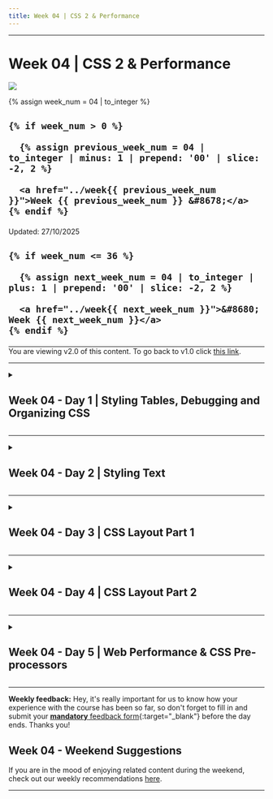 ```yaml
---
title: Week 04 | CSS 2 & Performance
---
```


<hr class="mb-0">

<h1 id="{{ Week 04-CSS 2 & Performance | slugify }}">
  <span class="week-prefix">Week 04 |</span> CSS 2 & Performance
</h1>

<img src="assets/css.layouts.jpg" />

<div class="week-controls">

  {% assign week_num = 04 | to_integer %}

  <h2 class="week-controls__previous_week">

    {% if week_num > 0 %}

      {% assign previous_week_num = 04 | to_integer | minus: 1 | prepend: '00' | slice: -2, 2 %}

      <a href="../week{{ previous_week_num }}">Week {{ previous_week_num }} &#8678;</a>
    {% endif %}

  </h2>

  <span>Updated: 27/10/2025</span>

  <h2 class="week-controls__next_week">

    {% if week_num <= 36 %}

      {% assign next_week_num = 04 | to_integer | plus: 1 | prepend: '00' | slice: -2, 2 %}

      <a href="../week{{ next_week_num }}">&#8680; Week {{ next_week_num }}</a>
    {% endif %}

  </h2>

</div>

<!-- VERSION -->
<hr style="margin-bottom:0" />
<div class="center opacity-50 opacity-100:hover">
  You are viewing v2.0 of this content. To go back to v1.0 click <a href="v1.0">this link</a>.
</div>
<!-- VERSION -->

---

<!-- Week 04 - Day 1 | Styling Tables, Debugging and Organizing CSS -->
<details markdown="1">
  <summary>
    <h2>
      <span class="summary-day">Week 04 - Day 1</span> | Styling Tables, Debugging and Organizing CSS</h2>
  </summary>

### Schedule

  - [Study](#study-plan)

### Study Plan

> **Important**
> As you'll notice, after finishing an MDN article, there are suggestions on what to study next.
> We strongly advise you to ignore this part and follow our curriculum's flow that you'll find on this document.

  - [Read: **Styling tables**](https://developer.mozilla.org/en-US/docs/Learn/CSS/Building_blocks/Styling_tables){:target="_blank"}
    - Level: Beginner

  - [Read: **Debugging CSS**](https://developer.mozilla.org/en-US/docs/Learn/CSS/Building_blocks/Debugging_CSS){:target="_blank"}
    - Level: Beginner

  - [Read: **Organizing your CSS**](https://developer.mozilla.org/en-US/docs/Learn/CSS/Building_blocks/Organizing){:target="_blank"}
    - Level: Beginner

<!-- Summary -->

### Exercises

  - Create a file named `azure_table.html` and try to recreate the table below using your HTML and CSS skills.

  ![](assets/azure_table.jpg)

  - Create a file named `german_table.html` and try to recreate the table below using your HTML and CSS skills.

  ![](assets/german_table.jpg)

  - [MDN's Assessment: **Test your skills: Tables**](/WDX-180/curriculum/modules/css/misc/tables_tasks){:target="_blank"}

  - [MDN's Assessment: **Fundamental CSS comprehension**](/WDX-180/curriculum/modules/css/building_blocks/fundamental_css_comprehension){:target="_blank"}

  **IMPORTANT:** Make sure to complete all the tasks found in the **daily Progress Sheet** and update the sheet accordingly. Once you've updated the sheet, don't forget to `commit` and `push`. The progress draft sheet for this day is: **/user/week04/progress/progress.draft.w04.d01.csv**

  You should **NEVER** update the `draft` sheets directly, but rather work on a copy of them according to the instructions [found here](../modules/curriculum/progress_workflow.md).


### Extra Resources

  - [MDN's Assessment: **Creating fancy letterheaded paper**](/WDX-180/curriculum/modules/css/building_blocks/creating_fancy_letterheaded_paper){:target="_blank"}

  - [MDN's Assessment: **A cool-looking box**](/WDX-180/curriculum/modules/css/building_blocks//a_cool_looking_box){:target="_blank"}

<!-- Sources and Attributions -->
  
</details>

<hr class="mt-1">

<!-- Week 04 - Day 2 | Styling Text -->
<details markdown="1">
  <summary>
    <h2>
      <span class="summary-day">Week 04 - Day 2</span> | Styling Text</h2>
  </summary>

### Schedule

  - [Study](#study-plan-1)

### Study Plan

  > Inspirational quote of the day: How learning works.
  > 
  > **One fourth 1/4 from the teacher**
  > 
  > **One fourth 1/4 from your own intelligence**
  > 
  > **One fourth 1/4 from your classmates**
  > 
  > **One fourth 1/4 from time**



  ---



  With the basics of the CSS language covered, the next CSS topic for you to concentrate on is styling text — one of the most common things you'll do with CSS. Here we look at text styling fundamentals including setting font, boldness, italics, line and letter spacing, drop shadows, and other text features. We round off the module by looking at applying custom fonts to your page, and styling lists and links.

  - [Read : **Fundamental text and font styling**](https://developer.mozilla.org/en-US/docs/Learn/CSS/Styling_text/Fundamentals){:target="_blank"}
    - Level: Beginner

  - [Read : **Styling lists**](https://developer.mozilla.org/en-US/docs/Learn/CSS/Styling_text/Styling_lists){:target="_blank"}
    - Level: Beginner

  - [Read : **Styling links**](https://developer.mozilla.org/en-US/docs/Learn/CSS/Styling_text/Styling_links){:target="_blank"}
    - Level: Beginner

  - [Read : **Web fonts**](https://developer.mozilla.org/en-US/docs/Learn/CSS/Styling_text/Web_fonts){:target="_blank"}
    - Level: Beginner

<!-- Summary -->

### Exercises

  - [MDN's Assessment: **Typesetting a community school homepage**](https://developer.mozilla.org/en-US/docs/Learn/CSS/Styling_text/Typesetting_a_homepage){:target="_blank"}

  **IMPORTANT:** Make sure to complete all the tasks found in the **daily Progress Sheet** and update the sheet accordingly. Once you've updated the sheet, don't forget to `commit` and `push`. The progress draft sheet for this day is: **/user/week04/progress/progress.draft.w04.d02.csv**

  You should **NEVER** update the `draft` sheets directly, but rather work on a copy of them according to the instructions [found here](../modules/curriculum/progress_workflow.md).


<!-- Extra Resources -->

<!-- Sources and Attributions -->
  
</details>

<hr class="mt-1">

<!-- Week 04 - Day 3 | CSS Layout Part 1 -->
<details markdown="1">
  <summary>
    <h2>
      <span class="summary-day">Week 04 - Day 3</span> | CSS Layout Part 1</h2>
  </summary>

### Schedule

  - [Study](#study-plan-2)

### Study Plan

  - [Read: **Introduction to CSS layout**](https://developer.mozilla.org/en-US/docs/Learn/CSS/CSS_layout/Introduction){:target="_blank"}
    - **Level:** Beginner

  - [Read: **Normal Flow**](https://developer.mozilla.org/en-US/docs/Learn/CSS/CSS_layout/Normal_Flow){:target="_blank"}
    - **Level:** Beginner

  - [Read: **Positioning**](https://developer.mozilla.org/en-US/docs/Learn/CSS/CSS_layout/Positioning){:target="_blank"}
    - **Level:** Beginner

  **CSS Flexbox**

  - Watch our [**CSS for Beginners: Making Sense of Flexbox**](https://www.youtube.com/watch?v=sgQVwd2IL9A){:target="_blank"} video to learn about one of the most powerful CSS technologies, allowing you to create 90% of the layouts that you see out there.

  - [Complete the interactive **Learn Flexbox** tutorial](https://scrimba.com/learn/flexbox){:target="_blank"}
    - **Level:** Beginner
    - **Duration:** 1h
    - **Tip:** You can bookmark this [**really neat visual guide**](https://www.samanthaming.com/flexbox30/){:target="_blank"} to Flexbox and use it to quickly see a description and a visual overview of each property. If you find this useful, please don't forget to [star the repo](https://github.com/samanthaming/Flexbox30){:target="_blank"}.

  - Learn about the [**CSS Flexbox debugging tools**](https://www.youtube.com/watch?v=J5n2aS37rpE) available in Google Chrome that will help you work with Flexbox and debug any related issues more easily.
    - **Level:** Beginner
    - **Duration:** 4min

  > **Reminder:** If it feels too much at this point, don't worry. It takes time, lots and lots of practice and constantly going back to the concepts again and again in order to build confidence and become comfortable with the multitude of Flexbox properties. 



<!-- Summary -->

### Exercises

  - [MDN's Assessment: **Test your skills: Positioning**](https://developer.mozilla.org/en-US/docs/Learn/CSS/CSS_layout/Position_skills){:target="_blank"}

  - [Play: **Flexbox Defense**](http://flexboxdefense.com/){:target="_blank"}
    - Tower Defense with a twist: all towers must be positioned with CSS Flexbox.
    - Level: Beginner

  - [Play: **Flexbox Froggy**](https://flexboxfroggy.com/){:target="_blank"}
    - A game for learning CSS flexbox called Flexbox Froggy. The goal of the game is to help the frogs get to their lily pads by writing CSS code. See if you can beat all the levels!
    - Level: Beginner, Intermediate, Expert (check settings at the bottom of the page)
    - Lots of languages available, but we suggest playing it in English.

  - [MDN's Assessment: **Test your skills: Flexbox**](https://developer.mozilla.org/en-US/docs/Learn/CSS/CSS_layout/Flexbox_skills){:target="_blank"}

  As for the Flexbox Defense(1) and Flexbox Froggy(2), if you've  enjoyed the experience and it has helped you learn something, do not forget to star (⭐) the repos ([1](https://github.com/channingallen/tower-defense){:target="_blank"} & [2](https://github.com/thomaspark/flexboxfroggy){:target="_blank"}) of these awesome games!

  **IMPORTANT:** Make sure to complete all the tasks found in the **daily Progress Sheet** and update the sheet accordingly. Once you've updated the sheet, don't forget to `commit` and `push`. The progress draft sheet for this day is: **/user/week04/progress/progress.draft.w04.d03.csv**

  You should **NEVER** update the `draft` sheets directly, but rather work on a copy of them according to the instructions [found here](../modules/curriculum/progress_workflow.md).


### Extra Resources

  - [**A Complete Guide to Flexbox**](https://css-tricks.com/snippets/css/a-guide-to-flexbox/){:target="_blank"} _(You **definitely** need to bookmark this page if you want to master Flexbox)_ 

  - [Read the MDN **Flexbox** documentation](https://developer.mozilla.org/en-US/docs/Learn/CSS/CSS_layout/Flexbox){:target="_blank"}
    - **Level:** Beginner

### Sources and Attributions

  - [Flexbox Defense](https://github.com/channingallen/tower-defense){:target="_blank"} 
  - [Flexbox Froggy](https://github.com/thomaspark/flexboxfroggy){:target="_blank"}

  
</details>

<hr class="mt-1">

<!-- Week 04 - Day 4 | CSS Layout Part 2 -->
<details markdown="1">
  <summary>
    <h2>
      <span class="summary-day">Week 04 - Day 4</span> | CSS Layout Part 2</h2>
  </summary>

### Schedule

  - [Study](#study-plan-3)

### Study Plan

  - [Take a quick CSS refresher test](exercises/day04/quick-CSS-refresher/index.md)
    - Level: Beginner

  - [Read: **Responsive Design**](https://developer.mozilla.org/en-US/docs/Learn/CSS/CSS_layout/Responsive_Design){:target="_blank"}
    - Level: Beginner

  - [Read: **Beginner's guide to media queries**](https://developer.mozilla.org/en-US/docs/Learn/CSS/CSS_layout/Media_queries){:target="_blank"}
    - Level: Beginner

  - [Read: **Legacy layout methods**](https://developer.mozilla.org/en-US/docs/Learn/CSS/CSS_layout/Legacy_Layout_Methods){:target="_blank"}
    - Level: Beginner

  - [Read: **Supporting older browsers**](https://developer.mozilla.org/en-US/docs/Learn/CSS/CSS_layout/Supporting_Older_Browsers){:target="_blank"}
    - Level: Beginner

<!-- Summary -->

### Exercises

  - [MDN's Assessment: **Test your skills: Responsive web design and media queries**](https://developer.mozilla.org/en-US/docs/Learn/CSS/CSS_layout/rwd_skills){:target="_blank"}

  **IMPORTANT:** Make sure to complete all the tasks found in the **daily Progress Sheet** and update the sheet accordingly. Once you've updated the sheet, don't forget to `commit` and `push`. The progress draft sheet for this day is: **/user/week04/progress/progress.draft.w04.d04.csv**

  You should **NEVER** update the `draft` sheets directly, but rather work on a copy of them according to the instructions [found here](../modules/curriculum/progress_workflow.md).


### Extra Resources

  - [MDN's Assessment: **Fundamental layout comprehension**](https://developer.mozilla.org/en-US/docs/Learn/CSS/CSS_layout/Fundamental_Layout_Comprehension){:target="_blank"}

  - [**Conquering Responsive Layouts**](https://courses.kevinpowell.co/conquering-responsive-layouts): a free, 21-day challenge to learn all about responsive designs with the master of CSS Kevin Powell.

<!-- Sources and Attributions -->
  
</details>

<hr class="mt-1">

<!-- Week 04 - Day 5 | Web Performance & CSS Pre-processors -->
<details markdown="1">
  <summary>
    <h2>
      <span class="summary-day">Week 04 - Day 5</span> | Web Performance & CSS Pre-processors</h2>
  </summary>

### Schedule

  - [Study](#study-plan-4)

### Study Plan

  - [Read: **The "why" of web performance**](https://developer.mozilla.org/en-US/docs/Learn/Performance/why_web_performance){:target="_blank"}
    - Level: Beginner

  - [Read: **What is web performance?**](https://developer.mozilla.org/en-US/docs/Learn/Performance/What_is_web_performance){:target="_blank"}
    - Level: Beginner

  ![](./assets/panda-waving-2x.png)

  - **TIP:** let's bookmark and use a really useful tool that will our compress images, cutting down their size oftentimes to more than 50% thus improving the loading times of our web pages. Find an old (group?) project, drag and drop all the images into the [**TinyPNG**](https://tinypng.com/){:target="_blank"} page, then download the compressed version and compare the difference in size and loading times. Keep in mind, that **TinyPNG** can compress all sorts of images types, not just `.png`.

  - [Read: **Perceived performance**](https://developer.mozilla.org/en-US/docs/Learn/Performance/Perceived_performance){:target="_blank"}
    - Level: Beginner

  - [Watch: **CSS Preprocessors**](https://www.youtube.com/watch?v=PJkWbezpHpE){:target="_blank"} to learn about an important Frontend family of tools called **CSS Preprocessors** such as LESS, SASS, Stylus, etc.
    - **Description:** In this video we look at the wonderful world of CSS Preprocessors and a few of the awesome things that you can do with CSS Preprocessors, and look at a few of the more popular ones; LESS, Sass (SCSS), and Stylus.
    - **Duration:** 12min
    - **Notes:** if you are wondering about the vendor prefixes mentioned in the video _(-webkit, -moz, etc.)_, make sure to check out the [related MDN article](https://developer.mozilla.org/en-US/docs/Glossary/Vendor_Prefix).

  - Let's add a powerful tool to our Web Dev toolset before moving on: install the [**Live Sass Compiler VSCode Extension**](https://marketplace.visualstudio.com/items?itemName=ritwickdey.live-sass){:target="_blank"}

  - Now watch the [**Learn Sass In 20 Minutes**](https://www.youtube.com/watch?v=Zz6eOVaaelI){:target="_blank"} video and code along in SASS!
    - **Duration:** 20min

<!-- Summary -->

### Exercises

  There a lot of tools that can help a web developer check how good the performance of a website is. One of the best out there, and open source, is **Google Lighthouse**. Check the video below that covers the absolute basics of this simple but helpful tool

  [Watch: **What Is Google Lighthouse and How to Use It?**](https://www.youtube.com/watch?v=VyaHwvPWuZU){:target="_blank"}

  After watching the video, it's time to give it a go by following these steps:

  <!-- TODO: Replace week01 + exercises-3 with dynamic links. There should be no references to particular Weeks or Days inside the Modules content -->


  - Head over to your GitHub Page where your solution from [the **Styling the world’s first website** exercise](/WDX-180/curriculum/week01/index.html#exercises-3){:target="_blank"} is published.
    - If you have not completed this exercise, now it's time to do so!
    <!-- TODO: Same as above. Replace references to weeks and days. -->
    - If you followed correctly the instructions provided you can find your solution following this link `https://<GITHUB_USERNAME>.github.io/WDX-180/user/week01/exercises/day04/cern/index.html` by replacing `<GITHUB_USERNAME>` with your username.
  - While on this page, open Lighthouse, in any way you prefer (we're suggesting using the Chrome Dev Tools), and initiate a report for `Desktop` device by checking the following categories: `Performance`, `Accessibility`, `Best Practices`, `SEO`.
  - After the report is finished, check thoroughly what changes can be made to increase the score in any of the 4 categories, and try to improve your site's performance as much as possible!

  The goal is to have a score on all categories over 90. **Let's start analyzing this webpage**!

  **IMPORTANT:** Make sure to complete all the tasks found in the **daily Progress Sheet** and update the sheet accordingly. Once you've updated the sheet, don't forget to `commit` and `push`. The progress draft sheet for this day is: **/user/week04/progress/progress.draft.w04.d05.csv**

  You should **NEVER** update the `draft` sheets directly, but rather work on a copy of them according to the instructions [found here](../modules/curriculum/progress_workflow.md).


<!-- Extra Resources -->

<!-- Sources and Attributions -->
  
</details>


<hr class="mt-1">

**Weekly feedback:** Hey, it's really important for us to know how your experience with the course has been so far, so don't forget to fill in and submit your [**mandatory** feedback form](https://forms.gle/S6Zg3bbS2uuwsSZF9){:target="_blank"} before the day ends. Thanks you!

## Week 04 - Weekend Suggestions

If you are in the mood of enjoying related content during the weekend, check out our weekly recommendations [here](WEEKEND.md).

---

<!-- COMMENTS: -->
<script src="https://utteranc.es/client.js"
  repo="in-tech-gration/WDX-180"
  issue-term="pathname"
  theme="github-dark"
  crossorigin="anonymous"
  async>
</script>